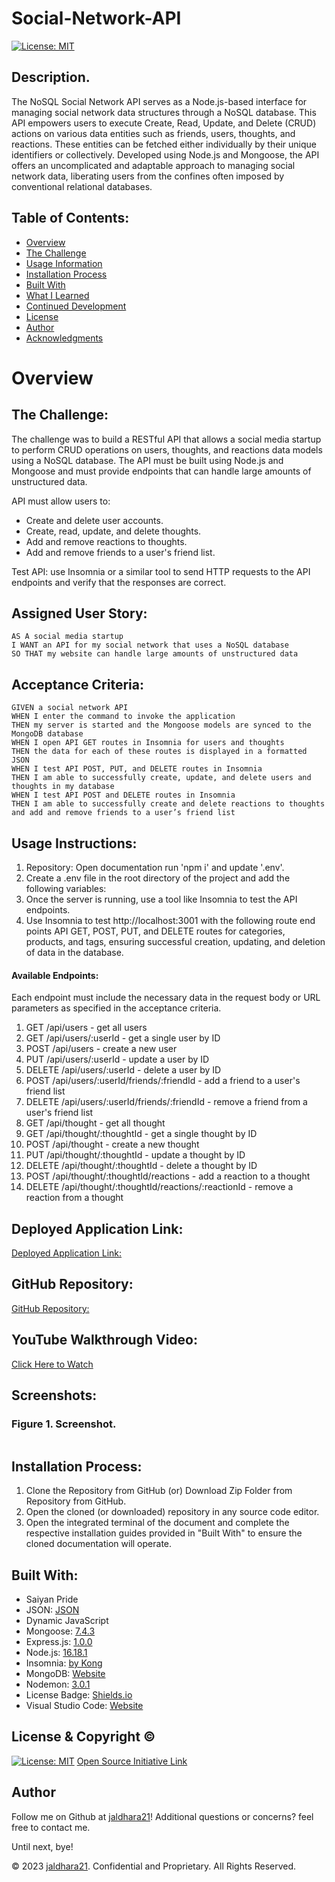 # Social-Network-API

[![License: MIT](https://img.shields.io/badge/License-MIT-yellow.svg)](https://opensource.org/licenses/MIT)

## Description.

The NoSQL Social Network API serves as a Node.js-based interface for managing social network data structures through a NoSQL database. This API empowers users to execute Create, Read, Update, and Delete (CRUD) actions on various data entities such as friends, users, thoughts, and reactions. These entities can be fetched either individually by their unique identifiers or collectively. Developed using Node.js and Mongoose, the API offers an uncomplicated and adaptable approach to managing social network data, liberating users from the confines often imposed by conventional relational databases.

## Table of Contents:
- [Overview](#Overview)
- [The Challenge](#The-Challenge)
- [Usage Information](#Usage-Information)
- [Installation Process](#Installation-Process)
- [Built With](#Built-With)
- [What I Learned](#What-I-Learned)
- [Continued Development](#Continued-Development)
- [License](#License)
- [Author](#Author)
- [Acknowledgments](#Acknowledgments)

# Overview

## The Challenge:

The challenge was to build a RESTful API that allows a social media startup to perform CRUD operations on users, thoughts, and reactions data models using a NoSQL database. The API must be built using Node.js and Mongoose and must provide endpoints that can handle large amounts of unstructured data.

API must allow users to:

- Create and delete user accounts.
- Create, read, update, and delete thoughts.
- Add and remove reactions to thoughts.
- Add and remove friends to a user's friend list.

Test API: use Insomnia or a similar tool to send HTTP requests to the API endpoints and verify that the responses are correct.

## Assigned User Story:
```
AS A social media startup
I WANT an API for my social network that uses a NoSQL database
SO THAT my website can handle large amounts of unstructured data
```

## Acceptance Criteria:
```
GIVEN a social network API
WHEN I enter the command to invoke the application
THEN my server is started and the Mongoose models are synced to the MongoDB database
WHEN I open API GET routes in Insomnia for users and thoughts
THEN the data for each of these routes is displayed in a formatted JSON
WHEN I test API POST, PUT, and DELETE routes in Insomnia
THEN I am able to successfully create, update, and delete users and thoughts in my database
WHEN I test API POST and DELETE routes in Insomnia
THEN I am able to successfully create and delete reactions to thoughts and add and remove friends to a user’s friend list
```


## Usage Instructions:

1. Repository: Open documentation run 'npm i' and update '.env'.
2. Create a .env file in the root directory of the project and add the following variables:
3. Once the server is running, use a tool like Insomnia to test the API endpoints. 
4. Use Insomnia to test http://localhost:3001 with the following route end points API GET, POST, PUT, and DELETE routes for categories, products, and tags, ensuring successful creation, updating, and deletion of data in the database.

#### Available Endpoints:

Each endpoint must include the necessary data in the request body or URL parameters as specified in the acceptance criteria.

1. GET /api/users - get all users
2. GET /api/users/:userId - get a single user by ID
3. POST /api/users - create a new user
4. PUT /api/users/:userId - update a user by ID
5. DELETE /api/users/:userId - delete a user by ID
6. POST /api/users/:userId/friends/:friendId - add a friend to a user's friend list
7. DELETE /api/users/:userId/friends/:friendId - remove a friend from a user's friend list
8. GET /api/thought - get all thought
9. GET /api/thought/:thoughtId - get a single thought by ID
10. POST /api/thought - create a new thought
11. PUT /api/thought/:thoughtId - update a thought by ID
12. DELETE /api/thought/:thoughtId - delete a thought by ID
13. POST /api/thought/:thoughtId/reactions - add a reaction to a thought
14. DELETE /api/thought/:thoughtId/reactions/:reactionId - remove a reaction from a thought


## Deployed Application Link:
[Deployed Application Link:]()

## GitHub Repository:
[GitHub Repository:](https://github.com/jaldhara21/Social-Network-API)

## YouTube Walkthrough Video:
[Click Here to Watch]()

## Screenshots:
### Figure 1. Screenshot.
![]() 

## Installation Process:
1. Clone the Repository from GitHub (or) Download Zip Folder from Repository from GitHub.
2. Open the cloned (or downloaded) repository in any source code editor.
3. Open the integrated terminal of the document and complete the respective installation guides provided in "Built With" to ensure the cloned documentation will operate.

## Built With:
- Saiyan Pride
- JSON: [JSON](https://www.npmjs.com/package/json)
- Dynamic JavaScript
- Mongoose: [7.4.3](https://www.npmjs.com/package/mongoose)
- Express.js: [1.0.0](https://www.npmjs.com/package/express)
- Node.js: [16.18.1](https://nodejs.org/en/blog/release/v16.18.1/)
- Insomnia: [by Kong](https://insomnia.rest/)
- MongoDB: [Website](https://www.mongodb.com/)
- Nodemon: [3.0.1](https://www.npmjs.com/package/nodemon/v/3.0.1)
- License Badge: [Shields.io](https://shields.io/)
- Visual Studio Code: [Website](https://code.visualstudio.com/)


## License & Copyright ©
  
[![License: MIT](https://img.shields.io/badge/License-MIT-yellow.svg)](https://opensource.org/licenses/MIT) [Open Source Initiative Link](https://opensource.org/licenses/MIT)


## Author

Follow me on Github at [jaldhara21](https://github.com/jaldhara21)! Additional questions or concerns? feel free to contact me.

Until next, bye!

© 2023 [jaldhara21](https://github.com/jaldhara21). Confidential and Proprietary. All Rights Reserved.